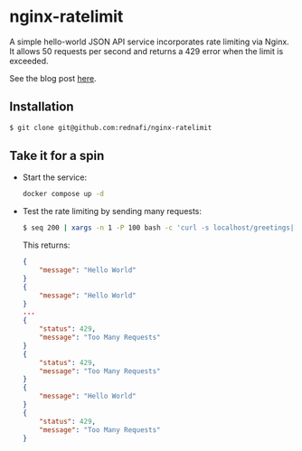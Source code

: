 # nginx-ratelimit


A simple hello-world JSON API service incorporates rate limiting via Nginx. It allows 
50 requests per second and returns a 429 error when the limit is exceeded.

See the blog post [here].

## Installation

```sh
$ git clone git@github.com:rednafi/nginx-ratelimit
```

## Take it for a spin

-   Start the service:

    ```sh
    docker compose up -d
    ```

-   Test the rate limiting by sending many requests:

    ```sh
    $ seq 200 | xargs -n 1 -P 100 bash -c 'curl -s localhost/greetings|jq'
    ```

    This returns:

    ```json
    {
        "message": "Hello World"
    }
    {
        "message": "Hello World"
    }
    ...
    {
        "status": 429,
        "message": "Too Many Requests"
    }
    {
        "status": 429,
        "message": "Too Many Requests"
    }
    {
        "message": "Hello World"
    }
    {
        "status": 429,
        "message": "Too Many Requests"
    }
    ```


[here]: https://rednafi.com/go/rate_limiting_via_nginx
